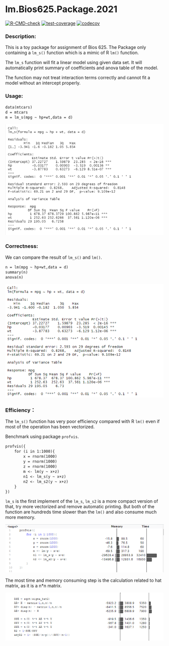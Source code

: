 # lm.Bios625.Package.2021
  <!-- badges: start -->
  [![R-CMD-check](https://github.com/yt-pan/lm.Bios625.Package.2021/workflows/R-CMD-check/badge.svg)](https://github.com/yt-pan/lm.Bios625.Package.2021/actions)
  [![test-coverage](https://github.com/yt-pan/lm.Bios625.Package.2021/actions/workflows/test-coverage.yaml/badge.svg)](https://github.com/yt-pan/lm.Bios625.Package.2021/actions/workflows/test-coverage.yaml)
  [![codecov](https://codecov.io/gh/yt-pan/lm.Bios625.Package.2021/branch/main/graph/badge.svg?token=A2K2SCDI19)](https://codecov.io/gh/yt-pan/lm.Bios625.Package.2021)
  <!-- badges: end -->


### Description:
This is a toy package for assignment of Bios 625. The Package only containing a `lm_s()` function which is a mimic of R `lm()` function.

The `lm_s` function will fit a linear model using given data set. It will automatically print summary of coefficients and anova table of the model.

The function may not treat interaction terms correctly and cannot fit a model without an intercept properly.

### Usage:
```{r}
data(mtcars)
d = mtcars
m = lm_s(mpg ~ hp+wt,data = d)
```
![image](https://github.com/yt-pan/lm.Bios625.Package.2021/blob/main/Img/lm_s.png)

### Correctness:
We can compare the result of `lm_s()` and `lm()`.
```{r}
n = lm(mpg ~ hp+wt,data = d)
summary(n)
anova(n)
```
![image](https://github.com/yt-pan/lm.Bios625.Package.2021/blob/main/Img/lm.png)
  
### Efficiency：
The `lm_s()` function has very poor efficiency compared with R `lm()` even if most of the operation has been vectorized.

Benchmark using package `profvis`.
```{r}
profvis({			
    for (i in 1:1000){			
        x = rnorm(1000)			
        y = rnorm(1000)			
        z = rnorm(1000)			
        m <- lm(y ~ x+z)			
        n1 <- lm_s(y ~ x+z)	
        n2 <- lm_s2(y ~ x+z)			
    }			
})
```
`lm_s` is the first implement of the `lm_s`, `lm_s2` is a more compact version of that, try more vectorized and remove automatic printing. But both of the function are hundreds time slower than the `lm()` and also consume much more memory.

![image](https://github.com/yt-pan/lm.Bios625.Package.2021/blob/main/Img/1.png)

The most time and memory consuming step is the calculation related to hat matrix, as it is a n*n matrix.

![image](https://github.com/yt-pan/lm.Bios625.Package.2021/blob/main/Img/2.png)
